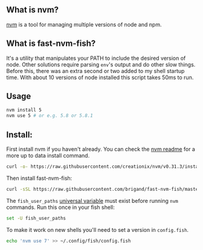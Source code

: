 ## What is nvm?

[nvm] is a tool for managing multiple versions of node and npm.

[nvm]: https://github.com/creationix/nvm/blob/master/README.markdown

## What is fast-nvm-fish?

It's a utility that manipulates your PATH to include the desired version of node. Other solutions require parsing `env`'s output and do other slow things. Before this, there was an extra second or two added to my shell startup time. With about 10 versions of node installed this script takes 50ms to run.

## Usage

```sh
nvm install 5
nvm use 5 # or e.g. 5.8 or 5.8.1
```

## Install:

First install nvm if you haven't already. You can check the [nvm readme] for a more up to data install command.

[nvm readme]: https://github.com/creationix/nvm/blob/master/README.markdown#install-script

```sh
curl -o- https://raw.githubusercontent.com/creationix/nvm/v0.31.3/install.sh | bash
```

Then install fast-nvm-fish:

```sh
curl -sSL https://raw.githubusercontent.com/brigand/fast-nvm-fish/master/nvm.fish > ~/.config/fish/functions/nvm.fish
```

The `fish_user_paths` [universal variable](https://fishshell.com/docs/current/tutorial.html#tut_universal) must exist before running `nvm` commands. Run this once in your fish shell:

```sh
set -U fish_user_paths
```

To make it work on new shells you'll need to set a version in `config.fish`.

```sh
echo 'nvm use 7' >> ~/.config/fish/config.fish
```
